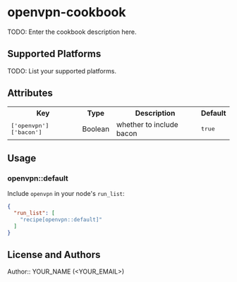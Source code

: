 # openvpn-cookbook

TODO: Enter the cookbook description here.

## Supported Platforms

TODO: List your supported platforms.

## Attributes

<table>
  <tr>
    <th>Key</th>
    <th>Type</th>
    <th>Description</th>
    <th>Default</th>
  </tr>
  <tr>
    <td><tt>['openvpn']['bacon']</tt></td>
    <td>Boolean</td>
    <td>whether to include bacon</td>
    <td><tt>true</tt></td>
  </tr>
</table>

## Usage

### openvpn::default

Include `openvpn` in your node's `run_list`:

```json
{
  "run_list": [
    "recipe[openvpn::default]"
  ]
}
```

## License and Authors

Author:: YOUR_NAME (<YOUR_EMAIL>)
